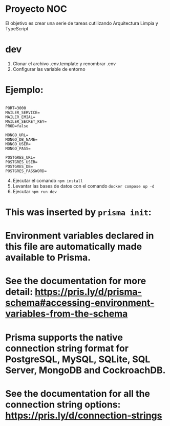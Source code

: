 # Proyecto NOC

El objetivo es crear una serie de tareas cutilizando Arquitectura Limpia y TypeScript

# dev
1. Clonar el archivo .env.template y renombrar .env
2. Configurar las variable de entorno

# Ejemplo: 
```

PORT=3000
MAILER_SERVICE=
MAILER_EMIAL=
MAILER_SECRET_KEY=
PROD=false

MONGO_URL=
MONGO_DB_NAME=
MONGO_USER=
MONGO_PASS=

POSTGRES_URL=
POSTGRES_USER=
POSTGRES_DB=
POSTGRES_PASSWORD=

```

4. Ejecutar el comando ``` npm install ```
5. Levantar las bases de datos con el comando ``` docker compose up -d ```
6. Ejecutar ``` npm run dev ```

# This was inserted by `prisma init`:
# Environment variables declared in this file are automatically made available to Prisma.
# See the documentation for more detail: https://pris.ly/d/prisma-schema#accessing-environment-variables-from-the-schema

# Prisma supports the native connection string format for PostgreSQL, MySQL, SQLite, SQL Server, MongoDB and CockroachDB.
# See the documentation for all the connection string options: https://pris.ly/d/connection-strings